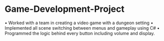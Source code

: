 # Game-Development-Project

• Worked with a team in creating a video game with a dungeon setting
• Implemented all scene switching between menus and gameplay using C#
• Programmed the logic behind every button including volume and display.
